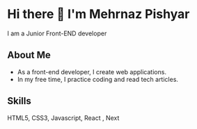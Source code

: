 
# Hi there 👋 I'm Mehrnaz Pishyar

I am a Junior Front-END developer


## About Me

 - As a front-end developer, I create web applications.
 - In my free time, I practice coding and read tech articles.


## Skills
  HTML5, CSS3, Javascript, React , Next
